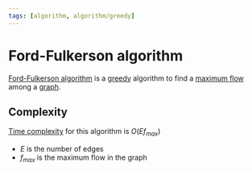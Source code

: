 ```yaml
---
tags: [algorithm, algorithm/greedy]
---
```


# Ford-Fulkerson algorithm

[Ford-Fulkerson algorithm](https://en.wikipedia.org/wiki/Ford%E2%80%93Fulkerson_algorithm) is a [greedy](../algorithms.md#Terminology) algorithm to find a [maximum flow](../problems/flow.md) among a [graph](../../data/database/nosql/graph.md).

## Complexity

[Time complexity](../complexity.md) for this algorithm is $O(Ef_{max})$
- $E$ is the number of edges
- $f_{max}$ is the maximum flow in the graph
